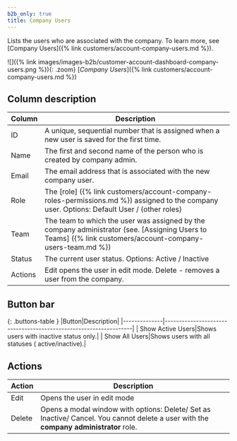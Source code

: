 ```yaml
---
b2b_only: true
title: Company Users
---
```


Lists the users who are associated with the company. To learn more, see [Company Users]({% link customers/account-company-users.md %}).

![]({% link images/images-b2b/customer-account-dashboard-company-users.png %}){: .zoom}
[_Company Users_]({% link customers/account-company-users.md %})

## Column description

|Column|Description|
|--- |--- |
|ID|A unique, sequential number that is assigned when a new user is saved for the first time.|
|Name|The first and second name of the person who is created by company admin.|
|Email|The email address that is associated with the new company user.|
|Role|The [role] ({% link customers/account-company-roles-permissions.md %}) assigned to the company user. Options: Default User / (other roles)|
|Team|The team to which the user was assigned by the company administrator (see. [Assigning Users to Teams] ({% link customers/account-company-users-team.md %})|
|Status|The current user status. Options: Active / Inactive|
|Actions|Edit opens the user in edit mode. Delete - removes a user from the company.|

## Button bar

{: .buttons-table }
|Button|Description|
|--------------|------------------------------------------------------------------|
| <span class="btn">Show Active Users</span>|Shows users with inactive status only.|
| <span class="btn">Show All Users</span>|Shows users with all statuses ( active/inactive).|

## Actions

|Action|Description|
|--- |--- |
|Edit| Opens the user in edit mode|
|Delete| Opens a modal window with options: Delete/ Set as Inactive/ Cancel. You cannot delete a user with the **company administrator** role.|